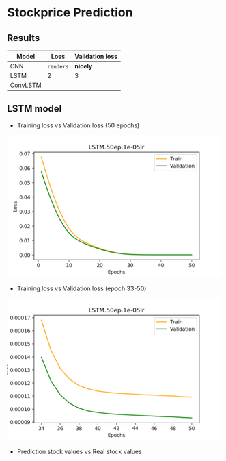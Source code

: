 # Stockprice Prediction
## Results
Model | Loss | Validation loss 
--- | --- | ---
CNN | `renders` | **nicely**
LSTM | 2 | 3
ConvLSTM |  |

## LSTM model
- Training loss vs Validation loss (50 epochs)
<img src="https://github.com/Isabella-Ko/stockprice_prediction/blob/master/figures/LSTM.50ep.1e-05lr.0head.png" width="500"/>

- Training loss vs Validation loss (epoch 33-50)
<img src="https://github.com/Isabella-Ko/stockprice_prediction/blob/master/figures/LSTM.50ep.1e-05lr.33head.png" width="500"/>

- Prediction stock values vs Real stock values

